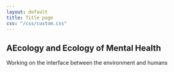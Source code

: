 ```yaml
---
layout: default
title: Title page
css: "/css/custom.css"
---
```


<div class="container font-16">
  <h2>AEcology and Ecology of Mental Health</h2>
  <p>Working on the interface between the environment and humans</p>
</div>
